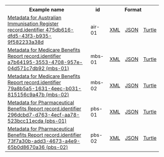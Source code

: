 <table class="list" width="100%">            
   <tr>
     <th>Example name</th>
     <th>id</th>
     <th colspan="3">Format</th>
   </tr>
   <tr>
      <td><a href="DocumentReference-air-01.html">Metadata for Australian Immunisation Register record.identifier 475db616-dfd5-43f3-b935-9f582233a38d</a></td>
      <td>air-01</td>
      <td><a href="DocumentReference-air-01.xml.html">XML</a></td>
      <td><a href="DocumentReference-air-01.json.html">JSON</a></td>
      <td><a href="DocumentReference-air-01.ttl.html">Turtle</a></td>
   </tr> 
   <tr>
      <td><a href="DocumentReference-mbs-01.html">Metadata for Medicare Benefits Report record.identifier a7b64195-3553-4708-957e-04d571c7db92 (mbs-01)</a></td>
      <td>mbs-01</td>
      <td><a href="DocumentReference-mbs-01.xml.html">XML</a></td>
      <td><a href="DocumentReference-mbs-01.json.html">JSON</a></td>
      <td><a href="DocumentReference-mbs-01.ttl.html">Turtle</a></td>
   </tr> 
   <tr>
      <td><a href="DocumentReference-mbs-02.html">Metadata for Medicare Benefits Report record.identifier 79a8b5a5-1631-4eec-b031-815156c9a47b (mbs-02)</a></td>
      <td>mbs-02</td>
      <td><a href="DocumentReference-mbs-02.xml.html">XML</a></td>
      <td><a href="DocumentReference-mbs-02.json.html">JSON</a></td>
      <td><a href="DocumentReference-mbs-02.ttl.html">Turtle</a></td>
   </tr> 
   <tr>
      <td><a href="DocumentReference-pbs-01.html">Metadata for Pharmaceutical Benefits Report record.identifier 296dcbd7-d763-4ecf-aa78-523bcc11ecda (pbs-01)</a></td>
      <td>pbs-01</td>
      <td><a href="DocumentReference-pbs-01.xml.html">XML</a></td>
      <td><a href="DocumentReference-pbs-01.json.html">JSON</a></td>
      <td><a href="DocumentReference-pbs-01.ttl.html">Turtle</a></td>
   </tr> 
   <tr>
      <td><a href="DocumentReference-pbs-02.html">Metadata for Pharmaceutical Benefits Report record.identifier 73f7a30b-add3-4673-a4e9-65b0d8670a36 (pbs-02)</a></td>
      <td>pbs-02</td>
      <td><a href="DocumentReference-pbs-02.xml.html">XML</a></td>
      <td><a href="DocumentReference-pbs-02.json.html">JSON</a></td>
      <td><a href="DocumentReference-pbs-02.ttl.html">Turtle</a></td>
   </tr> 
</table>